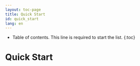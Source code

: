 ```yaml
---
layout: toc-page
title: Quick Start
id: quick_start
lang: en
---
```


* Table of contents. This line is required to start the list.
{:toc}

# Quick Start

